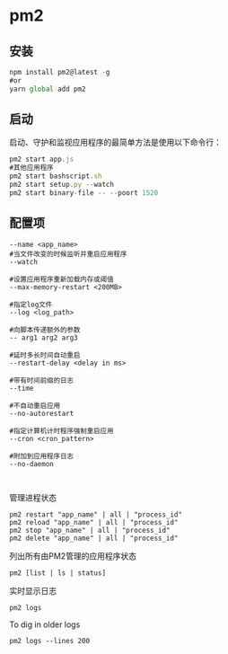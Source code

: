 # pm2

## 安装

```javascript
npm install pm2@latest -g
#or
yarn global add pm2
```

## 启动

启动、守护和监视应用程序的最简单方法是使用以下命令行：

```javascript
pm2 start app.js
#其他应用程序
pm2 start bashscript.sh
pm2 start setup.py --watch
pm2 start binary-file -- --poort 1520
```

## 配置项

```
--name <app_name>
#当文件改变的时候监听并重启应用程序
--watch

#设置应用程序重新加载内存或阈值
--max-memory-restart <200MB>

#指定log文件
--log <log_path>

#向脚本传递额外的参数
-- arg1 arg2 arg3

#延时多长时间自动重启
--restart-delay <delay in ms>

#带有时间前缀的日志
--time

#不自动重启应用
--no-autorestart

#指定计算机计时程序强制重启应用
--cron <cron_pattern>

#附加到应用程序日志
--no-daemon



```

管理进程状态

```
pm2 restart "app_name" | all | "process_id"
pm2 reload "app_name" | all | "process_id"
pm2 stop "app_name" | all | "process_id"
pm2 delete "app_name" | all | "process_id"
```

列出所有由PM2管理的应用程序状态

```
pm2 [list | ls | status]
```

实时显示日志

```
pm2 logs
```

To dig in older logs

```
pm2 logs --lines 200
```

